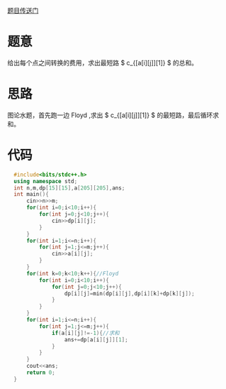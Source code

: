 [题目传送门](https://www.luogu.com.cn/problem/AT3677)

# 题意

给出每个点之间转换的费用，求出最短路 $ c_{[a[i][j]][1]} $ 的总和。

# 思路

图论水题，首先跑一边 Floyd ,求出 $ c_{[a[i][j]][1]} $ 的最短路，最后循环求和。

# 代码

```cpp
  #include<bits/stdc++.h>
  using namespace std;
  int n,m,dp[15][15],a[205][205],ans;
  int main(){
      cin>>n>>m;
      for(int i=0;i<10;i++){
          for(int j=0;j<10;j++){
              cin>>dp[i][j];
          }
      }
      for(int i=1;i<=n;i++){
          for(int j=1;j<=m;j++){
              cin>>a[i][j];
          }
      }
      for(int k=0;k<10;k++){//Floyd
          for(int i=0;i<10;i++){
              for(int j=0;j<10;j++){
                  dp[i][j]=min(dp[i][j],dp[i][k]+dp[k][j]);
              }
          }
      }
      for(int i=1;i<=n;i++){
          for(int j=1;j<=m;j++){
              if(a[i][j]!=-1){//求和
                  ans+=dp[a[i][j]][1];
              }
          }
      } 
      cout<<ans;
      return 0;
  }
```
